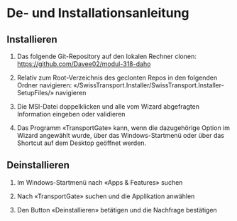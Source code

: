 # De- und Installationsanleitung

## Installieren

1. Das folgende Git-Repository auf den lokalen Rechner clonen: https://github.com/Davee02/modul-318-daho

2. Relativ zum Root-Verzeichnis des geclonten Repos in den folgenden Ordner navigieren: «/SwissTransport.Installer/SwissTransport.Installer-SetupFiles/» navigieren

3. Die MSI-Datei doppelklicken und alle vom Wizard abgefragten Information eingeben oder validieren

4. Das Programm «TransportGate» kann, wenn die dazugehörige Option im Wizard angewählt wurde, über das Windows-Startmenü oder über das Shortcut auf dem Desktop geöffnet werden.

## Deinstallieren

1. Im Windows-Startmenü nach «Apps & Features» suchen

2. Nach «TransportGate» suchen und die Applikation anwählen

3. Den Button «Deinstallieren» betätigen und die Nachfrage bestätigen